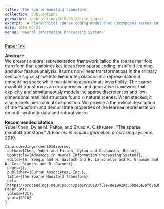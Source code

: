 ```yaml
---
title: 'The sparse manifold transform'
collection: publications
permalink: /publication/2018-06-23-the-sparse
excerpt: 'A hierarchical sparse coding model that decomposes scenes into consituent parts and linearizes temporal trajectories of natural videos.'
date: 2018-06-23
venue: 'Neural Information Processing Systems'
---
```


[Paper link](https://papers.nips.cc/paper/2018/hash/8e19a39c36b8e5e3afd2a3b2692aea96-Abstract.html)

<strong>Abstract:</strong><br>
We present a signal representation framework called the sparse manifold transform that combines key ideas from sparse coding, manifold learning, and slow feature analysis. It turns non-linear transformations in the primary sensory signal space into linear interpolations in a representational embedding space while maintaining approximate invertibility. The sparse manifold transform is an unsupervised and generative framework that explicitly and simultaneously models the sparse discreteness and low-dimensional manifold structure found in natural scenes. When stacked, it also models hierarchical composition. We provide a theoretical description of the transform and demonstrate properties of the learned representation on both synthetic data and natural videos.

<strong>Recommended citation:</strong><br>
Yubei Chen, Dylan M. Paiton, and Bruno A. Olshausen. "The sparse manifold transform." <i>Advances in neural information processing systems</i>. 2019.

```
@inproceedings{chen2018sparse,
 author={Chen, Yubei and Paiton, Dylan and Olshausen, Bruno},
 booktitle={Advances in Neural Information Processing Systems},
 editor={S. Bengio and H. Wallach and H. Larochelle and K. Grauman and N. Cesa-Bianchi and R. Garnett},
 pages={},
 publisher={Curran Associates, Inc.},
 title={The Sparse Manifold Transform},
 url={https://proceedings.neurips.cc/paper/2018/file/8e19a39c36b8e5e3afd2a3b2692aea96-Paper.pdf},
 volume={31},
 year={2018}
}
```
